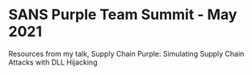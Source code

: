 # SANS Purple Team Summit - May 2021

Resources from my talk, Supply Chain Purple: Simulating Supply Chain Attacks with DLL Hijacking

